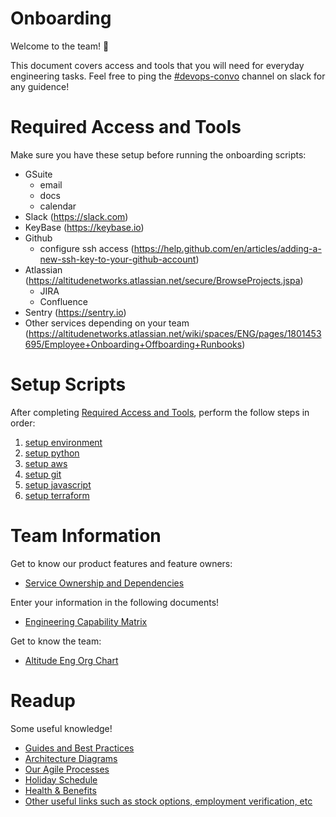 # Onboarding
Welcome to the team! :rocket:

This document covers access and tools that you will need for everyday engineering tasks. 
Feel free to ping the [#devops-convo](https://altitudenetworks.slack.com/archives/C013JNL3KKK) channel on slack for any guidence!

# Required Access and Tools
Make sure you have these setup before running the onboarding scripts:
- GSuite
    - email
    - docs
    - calendar
- Slack (https://slack.com)
- KeyBase (https://keybase.io)
- Github 
    - configure ssh access (https://help.github.com/en/articles/adding-a-new-ssh-key-to-your-github-account)
- Atlassian (https://altitudenetworks.atlassian.net/secure/BrowseProjects.jspa)
    - JIRA
    - Confluence
- Sentry (https://sentry.io)
- Other services depending on your team (https://altitudenetworks.atlassian.net/wiki/spaces/ENG/pages/1801453695/Employee+Onboarding+Offboarding+Runbooks)

# Setup Scripts
After completing [Required Access and Tools](README.md#required-access-and-tools), perform the follow steps in order:
1. [setup environment](01_setup_env/)
2. [setup python](02_setup_python/)
3. [setup aws](03_setup_aws/)
4. [setup git](04_setup_git/)
5. [setup javascript](05_setup_js/)
6. [setup terraform](06_setup_terraform/)

# Team Information
Get to know our product features and feature owners:
- [Service Ownership and Dependencies](https://altitudenetworks.atlassian.net/wiki/spaces/ENG/pages/167542851/Service+Ownership+and+Dependencies)

Enter your information in the following documents!
- [Engineering Capability Matrix](https://altitudenetworks.atlassian.net/wiki/spaces/ENG/pages/56459282/Capability+Matrix)

Get to know the team:
- [Altitude Eng Org Chart](https://altitudenetworks.atlassian.net/wiki/spaces/ENG/pages/1530855425/Engineering+Org+Chart)


# Readup
Some useful knowledge!

- [Guides and Best Practices](https://altitudenetworks.atlassian.net/wiki/spaces/ENG/pages/370704483/Guides+and+Best+Practices)
- [Architecture Diagrams](https://altitudenetworks.atlassian.net/wiki/spaces/ENG/pages/580485229/Architecture+Diagrams+Service+Dependencies)
- [Our Agile Processes](https://altitudenetworks.atlassian.net/wiki/spaces/ENG/pages/1557659650/Agile+Processes)
- [Holiday Schedule](https://altitudenetworks.atlassian.net/wiki/spaces/Altitude/pages/49250380/Holiday+Schedule)
- [Health & Benefits](https://altitudenetworks.atlassian.net/wiki/spaces/Altitude/pages/1831698512/Health+Benefits)
- [Other useful links such as stock options, employment verification, etc](https://altitudenetworks.atlassian.net/wiki/spaces/Altitude/overview)